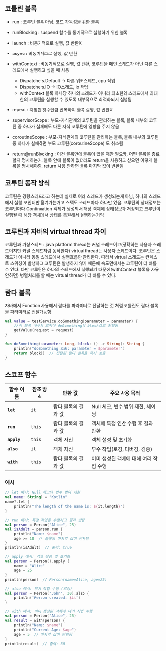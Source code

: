 ## 코틀린 블록
- run : 코루틴 블록 아님. 코드 가독성을 위한 블록
- runBlocking : suspend 함수를 동기적으로 실행하기 위한 블록
- launch : 비동기적으로 실행, 값 반환X
- async : 비동기적으로 실행, 값 반환
- withContext : 비동기적으로 실행, 값 반환, 코루틴을 메인 스레드가 아닌 다른 스레드에서 실행하고 싶을 때 사용
  * Dispatchers.Default -> 다른 워커스레드, cpu 작업
  * Dispatchers.IO -> IO스레드, io 작업
  * withContext 블록 하나당 하나의 스레드가 아니라 최소한의 스레드에서 최대한의 코루틴을 실행할 수 있도록 내부적으로 최적화되서 실행됨
- repeat : 지정된 횟수만큼 반복하여 블록 실행, 값 반환X
- supervisorScope : 부모-자식관계의 코루틴을 관리하는 블록, 블록 내부의 코루틴 중 하나가 실패해도 다른 자식 코루틴에 영향을 주지 않음
- coroutineScope : 부모-자식관계의 코루틴을 관리하는 블록, 블록 내부의 코루틴 중 하나가 실패하면 부모 코루틴(coroutineScope) 도 취소됨

- return@runBlocking : 이건 블록안에 블록이 있을 때만 필요함, 어떤 블록을 종료할지 명시하는거. 블록 안에 블록이 없더라도 return을 사용하고 싶으면 이렇게 블록을 명시해야함. return 사용 안하면 블록 마지막 값이 반환됨

## 코루틴 동작 방식
코루틴은 경량스레드라고 하는데 실제로 여러 스레드가 생성되는게 아님, 하나의 스레드에서 실행 포인터만 옮겨가는거고 스택도 스레드마다 하나만 있음. 코루틴의 상태정보는 코루틴마다 Continuation 객체가 생성되서 해당 객체에 상태정보가 저장되고 코루틴이 실행될 때 해당 객체에서 상태를 복원해서 실행하는거임

## 코루틴과 자바의 virtual thread 차이
코루틴과 가상스레드 : java platform thread는 커널 스레드이고(정확히는 사용자 스레드이지만 커널 스레드처럼 동작한다) virtual thread는 사용자 스레드이다. 코루틴은 스레드가 아니라 동일 스레드에서 실행흐름만 관리한다. 따라서 virtual 스레드는 컨텍스트 스위칭이 발생하고 코루틴은 발생하지 않기 때문에 속도면에서는 코루틴이 더 빠를 수 있다. 다만 코루틴은 하나의 스레드에서 실행되기 때문에(withContext 블록을 사용안하면) 병렬처리를 할 때는 virtual thread가 더 빠를 수 있다.

## 람다 블록
자바에서 Function 사용해서 람다를 파라미터로 전달하는 것 처럼 코틀린도 람다 블록을 파라미터로 전달가능함
```kotlin
val value = testService.doSomething(parameter = parameter) {
    //이 블록 내부의 로직이 doSomething의 block으로 전달됨
    getValue(request = request)
}
```
```kotlin
fun doSomething(parameter: Long, block: () -> String): String {
    println("doSomething 호출: parameter = $parameter")
    return block()  // 전달된 람다 블록을 즉시 호출
}
```
## 스코프 함수

| **함수 이름** | **참조 방식** | **반환 값**            | **주요 사용 목적**                     |
|---------------|---------------|------------------------|----------------------------------------|
| **`let`**     | `it`          | 람다 블록의 결과 값    | Null 체크, 변수 범위 제한, 체이닝       |
| **`run`**     | `this`        | 람다 블록의 결과 값    | 객체에 특정 연산 수행 후 결과 반환     |
| **`apply`**   | `this`        | 객체 자신             | 객체 설정 및 초기화                   |
| **`also`**    | `it`          | 객체 자신             | 부수 작업(로깅, 디버깅, 검증)          |
| **`with`**    | `this`        | 람다 블록의 결과 값    | 이미 생성된 객체에 대해 여러 작업 수행 |


### 예시

```kotlin
// let 예시: Null 체크와 변수 범위 제한
val name: String? = "Kotlin"
name?.let {
    println("The length of the name is: ${it.length}")
}

// run 예시: 특정 작업을 수행하고 결과 반환
val person = Person("Alice", 25)
val isAdult = person.run {
    println("Name: $name")
    age >= 18  // 블록의 마지막 값이 반환됨
}
println(isAdult)  // 출력: true

// apply 예시: 객체 설정 및 초기화
val person = Person().apply {
    name = "Alice"
    age = 25
}
println(person)  // Person(name=Alice, age=25)

// also 예시: 부가 작업 수행 (로깅)
val person = Person("John", 30).also {
    println("Person created: $it")
}

// with 예시: 이미 생성된 객체에 여러 작업 수행
val person = Person("Alice", 25)
val result = with(person) {
    println("Name: $name")
    println("Current Age: $age")
    age + 5  // 마지막 값이 반환됨
}
println(result)  // 출력: 30